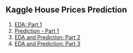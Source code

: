 ## Kaggle House Prices Prediction

1. [EDA: Part 1](https://nbviewer.jupyter.org/github/jeswingeorge/Kaggle-House-Prices-Prediction/blob/master/1.EDA.ipynb)
2. [Prediction - Part 1](https://nbviewer.jupyter.org/github/jeswingeorge/Kaggle-House-Prices-Prediction/blob/master/2.regression_predictions.ipynb)
3. [EDA and Prediction: Part 2](https://nbviewer.jupyter.org/github/jeswingeorge/Kaggle-House-Prices-Prediction/blob/master/3.EDA-part-2.ipynb)
4. [EDA and Prediction: Part 3]()